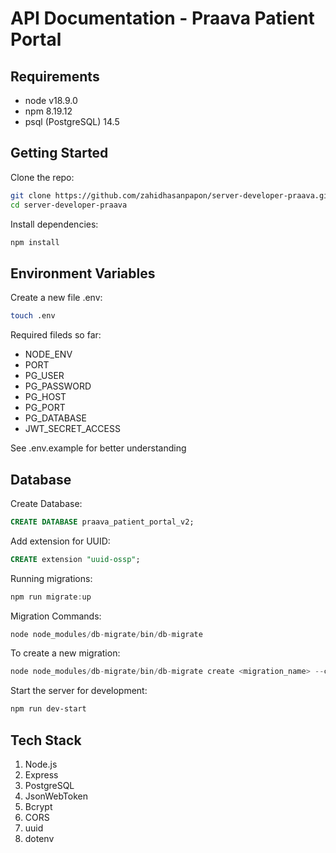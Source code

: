 # API Documentation - Praava Patient Portal

## Requirements

- node v18.9.0
- npm 8.19.12
- psql (PostgreSQL) 14.5

## Getting Started

Clone the repo:

```sh
git clone https://github.com/zahidhasanpapon/server-developer-praava.git
cd server-developer-praava
```

Install dependencies:

```js
npm install
```

## Environment Variables

Create a new file .env:

```sh
touch .env
```

Required fileds so far:

- NODE_ENV
- PORT
- PG_USER
- PG_PASSWORD
- PG_HOST
- PG_PORT
- PG_DATABASE
- JWT_SECRET_ACCESS

See .env.example for better understanding

## Database

Create Database:

```sql
CREATE DATABASE praava_patient_portal_v2;
```

Add extension for UUID:

```sql
CREATE extension "uuid-ossp";
```

Running migrations:

```js
npm run migrate:up
```

Migration Commands:

```js
node node_modules/db-migrate/bin/db-migrate
```

To create a new migration:

```js
node node_modules/db-migrate/bin/db-migrate create <migration_name> --config ./database/config/database.json
```

Start the server for development:

```sh
npm run dev-start
```

## Tech Stack

1.  Node.js
2.  Express
3.  PostgreSQL
4.  JsonWebToken
5.  Bcrypt
6.  CORS
7.  uuid
8.  dotenv
